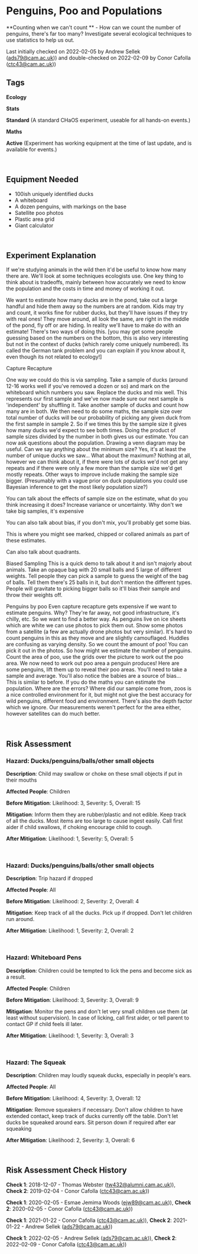 # Penguins, Poo and Populations

**Counting when we can't count ** - How can we count the number of penguins, there's far too many? Investigate several ecological techniques to use statistics to help us out. 

Last initially checked on 2022-02-05 by Andrew Sellek (ads79@cam.ac.uk)) and double-checked on 2022-02-09 by Conor Cafolla (ctc43@cam.ac.uk))

## Tags
<!--- Start Tags (DO NOT REMOVE THIS COMMENT) --->

**Ecology**

**Stats**

**Standard** (A standard CHaOS experiment, useable for all hands-on events.)

**Maths**

**Active** (Experiment has working equipment at the time of last update, and is available for events.)
<!--- End Tags (DO NOT REMOVE THIS COMMENT) --->

<br/>

## Equipment Needed 
- 100ish uniquely identified ducks
- A whiteboard
- A dozen penguins, with markings on the base
- Satellite poo photos
- Plastic area grid
- Giant calculator

<br/>

## Experiment Explanation 

If we're studying animals in the wild then it'd be useful to know how many there are. We'll look at some techniques ecologists use. One key thing to think about is tradeoffs, mainly between how accurately we need to know the population and the costs in time and money of working it out. 

We want to estimate how many ducks are in the pond, take out a large handful and hide them away so the numbers are at random. Kids may try and count, it works fine for rubber ducks, but they'll have issues if they try with real ones! They move around, all look the same, are right in the middle of the pond, fly off or are hiding. In reality we'll have to make do with an estimate! There's two ways of doing this. 
[you may get some people guessing based on the numbers on the bottom, this is also very interesting but not in the context of ducks (which rarely come uniquely numbered). Its called the German tank problem and you can explain if you know about it, even though its not related to ecology!] 

Capture Recapture

One way we could do this is via sampling. Take a sample of ducks (around 12-16 works well if you've removed a dozen or so) and mark on the whiteboard which numbers you saw. Replace the ducks and mix well. This represents our first sample and we've now made sure our next sample is 'independent' by shuffling it. Take another sample of ducks and count how many are in both. We then need to do some maths, the sample size over total number of ducks will be our probability of picking any given duck from the first sample in sample 2. So if we times this by the sample size it gives how many ducks we'd expect to see both times. Doing the product of sample sizes divided by the number in both gives us our estimate. You can now ask questions about the population. Drawing a venn diagram may be useful. 
Can we say anything about the minimum size? Yes, it's at least the number of unique ducks we saw... What about the maximum? Nothing at all, however we can think about it, if there were lots of ducks we'd not get any repeats and if there were only a few more than the sample size we'd get mostly repeats. Other ways to improve include making the sample size bigger. 
(Presumably with a vague prior on duck populations you could use Bayesian inference to get the most likely population size?)

You can talk about the effects of sample size on the estimate, what do you think increasing it does? Increase variance or uncertainty. Why don't we take big samples, it's expensive

You can also talk about bias, if you don't mix, you'll probably get some bias. 

This is where you might see marked, chipped or collared animals as part of these estimates. 

Can also talk about quadrants.

Biased Sampling
This is a quick demo to talk about it and isn't majorly about animals. Take an opaque bag with 20 small balls and 5 large of different weights. Tell people they can pick a sample to guess the weight of the bag of balls. Tell them there's 25 balls in it, but don't mention the different types. People will gravitate to picking bigger balls so it'll bias their sample and throw their weights off. 

Penguins by poo
Even capture recapture gets expensive if we want to estimate penguins. Why? They're far away, not good infrastructure, it's chilly, etc. So we want to find a better way. As penguins live on ice sheets which are white we can use photos to pick them out. Show some photos from a satellite (a few are actually drone photos but very similar). It's hard to count penguins in this as they move and are slightly camouflaged. Huddles are confusing as varying density. So we count the amount of poo! You can pick it out in the photos. So how might we estimate the number of penguins. Count the area of poo, use the grids over the picture to work out the poo area. We now need to work out poo area a penguin produces! Here are some penguins, lift them up to reveal their poo areas.
You'll need to take a sample and average. You'll also notice the babies are a source of bias... This is similar to before. If you do the maths you can estimate the population.
Where are the errors? Where did our sample come from, zoos is a nice controlled environment for it, but might not give the best accuracy for wild penguins, different food and environment. There's also the depth factor which we ignore. Our measurements weren't perfect for the area either, however satellites can do much better. 

<br/>

## Risk Assessment

### **Hazard**: Ducks/penguins/balls/other small objects

**Description**: Child may swallow or choke on these small objects if put in their mouths

**Affected People**: Children

**Before Mitigation**: Likelihood: 3, Severity: 5, Overall: 15

**Mitigation**: Inform them they are rubber/plastic and not edible.
Keep track of all the ducks.
Most items are too large to cause ingest easily.
Call first aider if child swallows, if choking encourage child to cough.

**After Mitigation**: Likelihood: 1, Severity: 5, Overall: 5

<br/>

### **Hazard**: Ducks/penguins/balls/other small objects

**Description**: Trip hazard if dropped

**Affected People**: All

**Before Mitigation**: Likelihood: 2, Severity: 2, Overall: 4

**Mitigation**: Keep track of all the ducks.
Pick up if dropped. Don't let children run around.

**After Mitigation**: Likelihood: 1, Severity: 2, Overall: 2

<br/>

### **Hazard**: Whiteboard Pens

**Description**: Children could be tempted to lick the pens and become sick as a result.

**Affected People**: Children

**Before Mitigation**: Likelihood: 3, Severity: 3, Overall: 9

**Mitigation**: Monitor the pens and don't let very small children use them (at least without supervision).
In case of licking, call first aider, or tell parent to contact GP if child feels ill later.

**After Mitigation**: Likelihood: 1, Severity: 3, Overall: 3

<br/>

### **Hazard**: The Squeak

**Description**: Children may loudly squeak ducks, especially in people's ears.

**Affected People**: All

**Before Mitigation**: Likelihood: 4, Severity: 3, Overall: 12

**Mitigation**: Remove squeakers if necessary. Don't allow children to have extended contact, keep track of ducks currently off the table. Don't let ducks be squeaked around ears. Sit person down if required after ear squeaking

**After Mitigation**: Likelihood: 2, Severity: 3, Overall: 6

<br/>

## Risk Assessment Check History 

**Check 1**: 2018-12-07 - Thomas Webster (tw432@alumni.cam.ac.uk)), **Check 2**: 2019-02-04 - Conor Cafolla (ctc43@cam.ac.uk))

**Check 1**: 2020-02-05 - Esmae Jemima Woods (ejw89@cam.ac.uk)), **Check 2**: 2020-02-05 - Conor Cafolla (ctc43@cam.ac.uk))

**Check 1**: 2021-01-22 - Conor Cafolla (ctc43@cam.ac.uk)), **Check 2**: 2021-01-22 - Andrew Sellek (ads79@cam.ac.uk))

**Check 1**: 2022-02-05 - Andrew Sellek (ads79@cam.ac.uk)), **Check 2**: 2022-02-09 - Conor Cafolla (ctc43@cam.ac.uk))